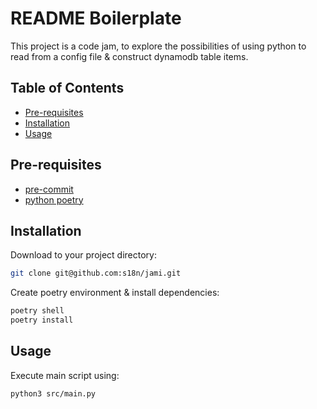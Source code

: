 # README Boilerplate

This project is a code jam, to explore the possibilities of using python to read
from a config file & construct dynamodb table items.

## Table of Contents

- [Pre-requisites](#pre-requisites)
- [Installation](#installation)
- [Usage](#usage)

## Pre-requisites

- [pre-commit](https://pre-commit.com/#install)
- [python poetry](https://python-poetry.org/docs/#installation)

## Installation

Download to your project directory:

```sh
git clone git@github.com:s18n/jami.git
```

Create poetry environment & install dependencies:
```sh
poetry shell
poetry install
```

## Usage

Execute main script using:
```sh
python3 src/main.py
```
